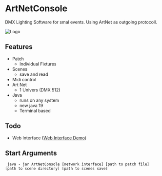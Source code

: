 
# ArtNetConsole

DMX Lighting Software for smal events.
Using ArtNet as outgoing protocoll.




![Logo](https://www.hlg-fuerth.de/wp-content/uploads/2016/12/lito-logo_schwarz.jpg)


## Features
- Patch
    - Individual Fixtures
- Scenes
    - save and read
- Midi control
- Art Net
    - 1 Univers (DMX 512)
- Java
    - runs on any system
    - new java 19
    - Terminal based
## Todo
- Web Interface (<a href="https://lupluv.dev/dmx/">Web Interface Demo</a>)

## Start Arguments
 ` java - jar ArtNetConsole [network interface] [path to patch file] [path to scene directory] [path to scenes save]`

